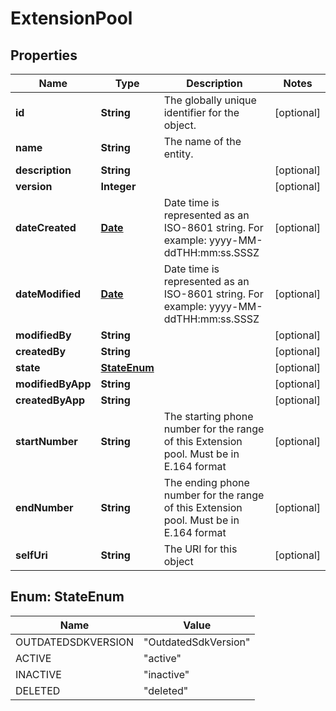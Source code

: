
# ExtensionPool

## Properties
Name | Type | Description | Notes
------------ | ------------- | ------------- | -------------
**id** | **String** | The globally unique identifier for the object. |  [optional]
**name** | **String** | The name of the entity. | 
**description** | **String** |  |  [optional]
**version** | **Integer** |  |  [optional]
**dateCreated** | [**Date**](Date.md) | Date time is represented as an ISO-8601 string. For example: yyyy-MM-ddTHH:mm:ss.SSSZ |  [optional]
**dateModified** | [**Date**](Date.md) | Date time is represented as an ISO-8601 string. For example: yyyy-MM-ddTHH:mm:ss.SSSZ |  [optional]
**modifiedBy** | **String** |  |  [optional]
**createdBy** | **String** |  |  [optional]
**state** | [**StateEnum**](#StateEnum) |  |  [optional]
**modifiedByApp** | **String** |  |  [optional]
**createdByApp** | **String** |  |  [optional]
**startNumber** | **String** | The starting phone number for the range of this Extension pool. Must be in E.164 format |  [optional]
**endNumber** | **String** | The ending phone number for the range of this Extension pool. Must be in E.164 format |  [optional]
**selfUri** | **String** | The URI for this object |  [optional]


<a name="StateEnum"></a>
## Enum: StateEnum
Name | Value
---- | -----
OUTDATEDSDKVERSION | &quot;OutdatedSdkVersion&quot;
ACTIVE | &quot;active&quot;
INACTIVE | &quot;inactive&quot;
DELETED | &quot;deleted&quot;



